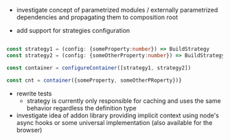 - investigate concept of parametrized modules / externally parametrized dependencies and
  propagating them to composition root

- add support for strategies configuration

```typescript

const strategy1 = (config: {someProperty:number}) => BuildStrategy
const strategy2 = (config: {someOtherProperty:number}) => BuildStrategy

const container = configureContainer([strategy1, strategy2])

const cnt = container({someProperty, someOtherPRoperty})}
```

- rewrite tests
  - strategy is currently only responsible for caching and uses the same behavior regardless the
    definition type
- investigate idea of addon library providing implicit context using node's async hooks or some
  universal implementation (also available for the browser)
